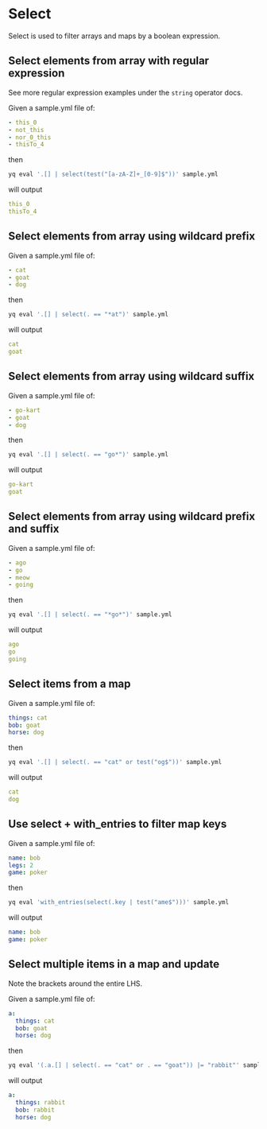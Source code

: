 # Select

Select is used to filter arrays and maps by a boolean expression.

## Select elements from array with regular expression
See more regular expression examples under the `string` operator docs.

Given a sample.yml file of:
```yaml
- this_0
- not_this
- nor_0_this
- thisTo_4
```
then
```bash
yq eval '.[] | select(test("[a-zA-Z]+_[0-9]$"))' sample.yml
```
will output
```yaml
this_0
thisTo_4
```

## Select elements from array using wildcard prefix
Given a sample.yml file of:
```yaml
- cat
- goat
- dog
```
then
```bash
yq eval '.[] | select(. == "*at")' sample.yml
```
will output
```yaml
cat
goat
```

## Select elements from array using wildcard suffix
Given a sample.yml file of:
```yaml
- go-kart
- goat
- dog
```
then
```bash
yq eval '.[] | select(. == "go*")' sample.yml
```
will output
```yaml
go-kart
goat
```

## Select elements from array using wildcard prefix and suffix
Given a sample.yml file of:
```yaml
- ago
- go
- meow
- going
```
then
```bash
yq eval '.[] | select(. == "*go*")' sample.yml
```
will output
```yaml
ago
go
going
```

## Select items from a map
Given a sample.yml file of:
```yaml
things: cat
bob: goat
horse: dog
```
then
```bash
yq eval '.[] | select(. == "cat" or test("og$"))' sample.yml
```
will output
```yaml
cat
dog
```

## Use select + with_entries to filter map keys
Given a sample.yml file of:
```yaml
name: bob
legs: 2
game: poker
```
then
```bash
yq eval 'with_entries(select(.key | test("ame$")))' sample.yml
```
will output
```yaml
name: bob
game: poker
```

## Select multiple items in a map and update
Note the brackets around the entire LHS.

Given a sample.yml file of:
```yaml
a:
  things: cat
  bob: goat
  horse: dog
```
then
```bash
yq eval '(.a.[] | select(. == "cat" or . == "goat")) |= "rabbit"' sample.yml
```
will output
```yaml
a:
  things: rabbit
  bob: rabbit
  horse: dog
```

